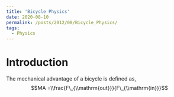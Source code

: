 ```yaml
---
title: 'Bicycle Physics'
date: 2020-08-10
permalink: /posts/2012/08/Bicycle_Physics/
tags:
  - Physics
---
```

# Introduction

The mechanical advantage of a bicycle is defined as,
$$MA =\\frac{F\_{\\mathrm{out}}}{F\_{\\mathrm{in}}}$$
